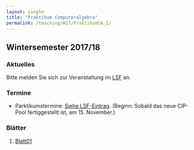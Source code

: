 ```yaml
---
layout: single
title: "Praktikum Computeralgebra"
permalink: /teaching/W17/PraktikumCA_I/
---
```


## Wintersemester 2017/18

### Aktuelles

Bitte melden Sie sich zur Veranstaltung im [LSF](https://lsf.zv.uni-siegen.de/qisserver/rds?state=verpublish&status=init&vmfile=no&moduleCall=webInfo&publishConfFile=webInfo&publishSubDir=veranstaltung&veranstaltung.veranstid=109035) an.

### Termine

* Parktikumstermine: [Siehe LSF-Eintrag](https://lsf.zv.uni-siegen.de/qisserver/rds?state=verpublish&status=init&vmfile=no&moduleCall=webInfo&publishConfFile=webInfo&publishSubDir=veranstaltung&veranstaltung.veranstid=109035). (Beginn: Sobald das neue CIP-Pool fertiggestellt ist, am 15. November.)

### Blätter

1. [Blatt01](http://www.mathematik.uni-kl.de/~barakat/Lehre/WS17/PraktikumI/Uebungen/blatt01.pdf)